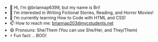 - 👋 Hi, I’m @briannap6399, but my name is Bri!
- 👀 I’m interested in Writing Fictional Stories, Reading, and Horror Movies!
- 🌱 I’m currently learning How to Code with HTML and CSS!
- 📫 How to reach me: briannap203@nycstudents.net
- 😄 Pronouns: She/Them (You can use She/Her, and They/Them)
- ⚡ Fun fact: .. BOO!

<!---
briannap6399/briannap6399 is a ✨ special ✨ repository because its `README.md` (this file) appears on your GitHub profile.
You can click the Preview link to take a look at your changes.
--->
